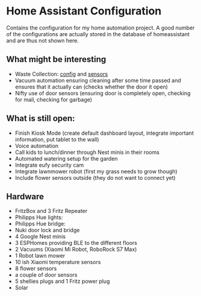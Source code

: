 # Home Assistant Configuration

Contains the configuration for my home automation project. A good number of the configurations are actually stored
in the database of homeassistant and are thus not shown here. 

## What might be interesting
- Waste Collection: [config](includes/waste_collection_schedule.yaml) and [sensors](includes/sensors/platformsensors-wastecollection.yaml)
- Vacuum automation ensuring cleaning after some time passed and ensures that it actually can (checks whether the door it open)
- Nifty use of door sensors (ensuring door is completely open, checking for mail, checking for garbage)


## What is still open:
- Finish Kiosk Mode (create default dashboard layout, integrate important information, put tablet to the wall)
- Voice automation
- Call kids to lunch/dinner through Nest minis in their rooms
- Automated watering setup for the garden
- Integrate eufy security cam
- Integrate lawnmower robot (first my grass needs to grow though)
- Include flower sensors outside (they do not want to connect yet)

## Hardware
- FritzBox and 3 Fritz Repeater
- Philipps Hue lights:
- Philipps Hue bridge:
- Nuki door lock and bridge
- 4 Google Nest minis
- 3 ESPHomes providing BLE to the different floors
- 2 Vacuums (Xiaomi Mi Robot, RoboRock S7 Max)
- 1 Robot lawn mower
- 10 ish Xiaomi temperature sensors
- 8 flower sensors
- a couple of door sensors
- 5 shellies plugs and 1 Fritz power plug
- Solar